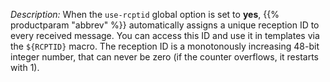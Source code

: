 ---
---
<!-- DISCLAIMER: This file is based on the syslog-ng Open Source Edition documentation https://github.com/balabit/syslog-ng-ose-guides/commit/2f4a52ee61d1ea9ad27cb4f3168b95408fddfdf2 and is used under the terms of The syslog-ng Open Source Edition Documentation License. The file has been modified by Axoflow. -->
*Description:* When the `use-rcptid` global option is set to **yes**, {{% productparam "abbrev" %}} automatically assigns a unique reception ID to every received message. You can access this ID and use it in templates via the `${RCPTID}` macro. The reception ID is a monotonously increasing 48-bit integer number, that can never be zero (if the counter overflows, it restarts with 1).
